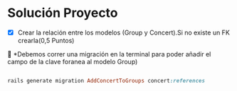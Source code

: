 # Solución Proyecto

- [x] Crear la relación entre los modelos (Group y Concert).Si no existe un FK crearla(0,5 Puntos)

:ring: *Debemos correr una migración en la terminal para poder añadir el campo de la clave foranea al modelo Group)

```ruby

rails generate migration AddConcertToGroups concert:references